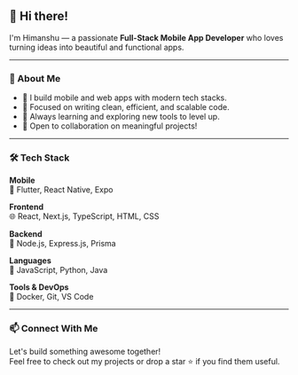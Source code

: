 ## 👋 Hi there!

I'm Himanshu — a passionate **Full-Stack Mobile App Developer** who loves turning ideas into beautiful and functional apps.

---

### 🚀 About Me

- 🔧 I build mobile and web apps with modern tech stacks.
- 🎯 Focused on writing clean, efficient, and scalable code.
- 🌱 Always learning and exploring new tools to level up.
- 🤝 Open to collaboration on meaningful projects!

---

### 🛠️ Tech Stack

**Mobile**  
📱 Flutter, React Native, Expo

**Frontend**  
🌐 React, Next.js, TypeScript, HTML, CSS

**Backend**  
🧠 Node.js, Express.js, Prisma

**Languages**  
📝 JavaScript, Python, Java

**Tools & DevOps**  
🐳 Docker, Git, VS Code

---

### 📫 Connect With Me

Let's build something awesome together!  
Feel free to check out my projects or drop a star ⭐ if you find them useful.

